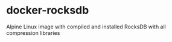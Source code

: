 # docker-rocksdb
Alpine Linux image with compiled and installed RocksDB with all compression libraries
